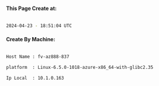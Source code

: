 
   
#### This Page Create at:

```bash

2024-04-23 - 18:51:04 UTC

```

#### Create By Machine:

```bash

Host Name : fv-az888-837

platform  : Linux-6.5.0-1018-azure-x86_64-with-glibc2.35

Ip Local  : 10.1.0.163

```

